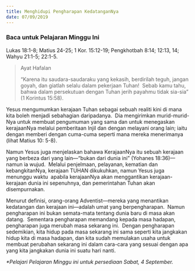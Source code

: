 ```yaml
---
title: Menghidupi Pengharapan KedatanganNya
date: 07/09/2019
---
```


### Baca untuk Pelajaran Minggu Ini
Lukas 18:1-8; Matius 24-25; 1 Kor. 15:12-19; Pengkhotbah 8:14; 12:13, 14; Wahyu 21:1-5; 22:1-5.

> <p>Ayat Hafalan</p>
> “Karena itu saudara-saudaraku yang kekasih, berdirilah teguh, jangan goyah, dan giatlah selalu dalam pekerjaan Tuhan!  Sebab kamu tahu, bahwa dalam persekutuan dengan Tuhan jerih payahmu tidak sia-sia” (1 Korintus 15:58).

Yesus mengumumkan kerajaan Tuhan sebagai sebuah realiti kini di mana kita boleh menjadi sebahagian daripadanya.  Dia mengirimkan murid-murid-Nya untuk membuat pengumuman yang sama dan untuk menegaskan kerajaanNya melalui pemberitaan Injil dan dengan melayani orang lain; iaitu dengan memberi dengan cuma-cuma seperti mana mereka menerimanya (lihat Matius 10: 5-8).

Namun Yesus juga menjelaskan bahawa KerajaanNya itu sebuah kerajaan yang berbeza dari yang lain—“bukan dari dunia ini” (Yohanes 18:36)—namun ia wujud.  Melalui penjelmaan, pelayanan, kematian dan kebangkitanNya, kerajaan TUHAN dikukuhkan, namun Yesus juga menunggu waktu  apabila kerajaanNya akan menggantikan kerajaan-kerajaan dunia ini sepenuhnya, dan pemerintahan Tuhan akan disempurnakan.

Menurut definisi, orang-orang Adventist—mereka yang menantikan kedatangan dan kerajaan ini—adalah umat yang berpengharapan.  Namun pengharapan ini bukan semata-mata tentang dunia baru di masa akan datang.  Sementara pengharapan memandang kepada masa hadapan, pengharapan juga merubah masa sekarang ini.  Dengan pengharapan sedemikian, kita hidup pada masa sekarang ini sama seperti kita jangkakan hidup kita di masa hadapan, dan kita sudah memulakan usaha untuk membuat perubahan sekarang ini dalam cara-cara yang sesuai dengan apa yang kita jangkakan dunia ini suatu hari nanti.

_*Pelajari Pelajaran Minggu ini untuk persediaan Sabat, 4 September._